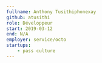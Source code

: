 ```yaml
---
fullname: Anthony Tusithiphonexay
github: atusithi
role: Développeur
start: 2019-03-12
end: N/A
employer: service/octo
startups:
    - pass culture
---
```

